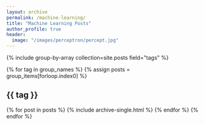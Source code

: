 ```yaml
---
layout: archive
permalink: /machine-learning/
title: "Machine Learning Posts"
author_profile: true
header:
  image: "/images/perceptron/percept.jpg"
---
```




{% include group-by-array collection=site.posts field="tags" %}

{% for tag in group_names %}
  {% assign posts = group_items[forloop.index0] %}
  <h2 id="{{ tag | slugify }}" class="archive__subtitle">{{ tag }}</h2>
  {% for post in posts %}
    {% include archive-single.html %}
  {% endfor %}
{% endfor %}  
